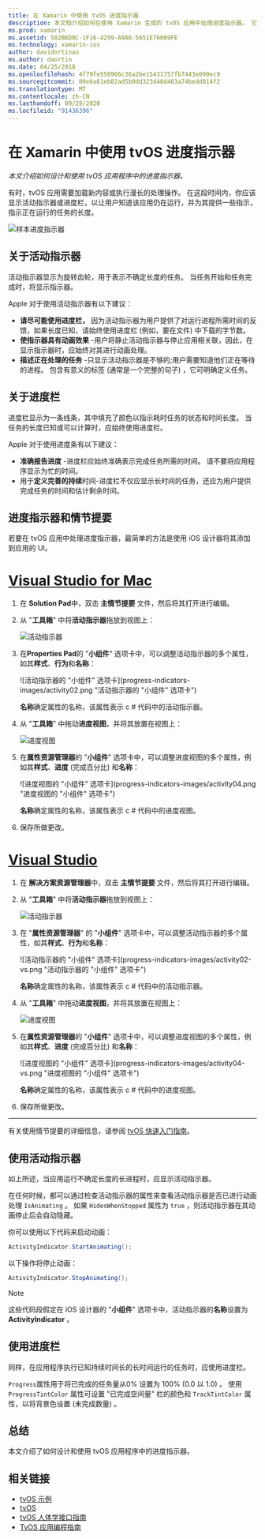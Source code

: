 ```yaml
---
title: 在 Xamarin 中使用 tvOS 进度指示器
description: 本文档介绍如何在使用 Xamarin 生成的 tvOS 应用中处理进度指示器。 它讨论进度栏和活动指示器。
ms.prod: xamarin
ms.assetid: 582B6D0C-1F16-4299-A9A6-5651E76009FE
ms.technology: xamarin-ios
author: davidortinau
ms.author: daortin
ms.date: 04/25/2018
ms.openlocfilehash: 4f79fe550966c36a2be15431757fb7443e090ec9
ms.sourcegitcommit: 00e6a61eb82ad5b0dd323d48d483a74bedd814f2
ms.translationtype: MT
ms.contentlocale: zh-CN
ms.lasthandoff: 09/29/2020
ms.locfileid: "91436396"
---
```

# <a name="working-with-tvos-progress-indicators-in-xamarin"></a>在 Xamarin 中使用 tvOS 进度指示器

_本文介绍如何设计和使用 tvOS 应用程序中的进度指示器。_

有时，tvOS 应用需要加载新内容或执行漫长的处理操作。 在这段时间内，你应该显示活动指示器或进度栏，以让用户知道该应用仍在运行，并为其提供一些指示，指示正在运行的任务的长度。

![样本进度指示器](progress-indicators-images/intro01.png "样本进度指示器")

## <a name="about-activity-indicators"></a>关于活动指示器

活动指示器显示为旋转齿轮，用于表示不确定长度的任务。 当任务开始和任务完成时，将显示指示器。

Apple 对于使用活动指示器有以下建议：

- **请尽可能使用进度栏，** 因为活动指示器为用户提供了对运行进程所需时间的反馈，如果长度已知，请始终使用进度栏 (例如，要在文件) 中下载的字节数。
- **使指示器具有动画效果** -用户将静止活动指示器与停止应用相关联，因此，在显示指示器时，应始终对其进行动画处理。
- **描述正在处理的任务** -只显示活动指示器是不够的;用户需要知道他们正在等待的进程。 包含有意义的标签 (通常是一个完整的句子) ，它可明确定义任务。

## <a name="about-progress-bars"></a>关于进度栏

进度栏显示为一条线条，其中填充了颜色以指示耗时任务的状态和时间长度。 当任务的长度已知或可以计算时，应始终使用进度栏。

Apple 对于使用进度条有以下建议：

- **准确报告进度** -进度栏应始终准确表示完成任务所需的时间。 请不要将应用程序显示为忙的时间。
- 用于**定义完善的持续**时间-进度栏不仅应显示长时间的任务，还应为用户提供完成任务的时间和估计剩余时间。

## <a name="progress-indicators-and-storyboards"></a>进度指示器和情节提要

若要在 tvOS 应用中处理进度指示器，最简单的方法是使用 iOS 设计器将其添加到应用的 UI。

# <a name="visual-studio-for-mac"></a>[Visual Studio for Mac](#tab/macos)

1. 在 **Solution Pad**中，双击 **主情节提要** 文件，然后将其打开进行编辑。

2. 从 "**工具箱**" 中将**活动指示器**拖放到视图上： 

    ![活动指示器](progress-indicators-images/activity01.png "活动指示器")

3. 在**Properties Pad**的 "**小组件**" 选项卡中，可以调整活动指示器的多个属性，如其**样式**、**行为**和**名称**： 

    ![活动指示器的 "小组件" 选项卡](progress-indicators-images/activity02.png "活动指示器的 "小组件" 选项卡")
    
    **名称**确定属性的名称，该属性表示 c # 代码中的活动指示器。

4. 从 "**工具箱**" 中拖动**进度视图**，并将其放置在视图上： 

    ![进度视图](progress-indicators-images/activity03.png "进度视图")

5. 在**属性资源管理器**的 "**小组件**" 选项卡中，可以调整进度视图的多个属性，例如其**样式**、**进度** (完成百分比) 和**名称**： 

    ![进度视图的 "小组件" 选项卡](progress-indicators-images/activity04.png "进度视图的 "小组件" 选项卡")
    
    **名称**确定属性的名称，该属性表示 c # 代码中的进度视图。

6. 保存所做更改。

# <a name="visual-studio"></a>[Visual Studio](#tab/windows)

1. 在 **解决方案资源管理器**中，双击 **主情节提要** 文件，然后将其打开进行编辑。

2. 从 "**工具箱**" 中将**活动指示器**拖放到视图上： 

    ![活动指示器](progress-indicators-images/activity01-vs.png
    "活动指示器")

3. 在 "**属性资源管理器**" 的 "**小组件**" 选项卡中，可以调整活动指示器的多个属性，如其**样式**、**行为**和**名称**： 

    ![活动指示器的 "小组件" 选项卡](progress-indicators-images/activity02-vs.png "活动指示器的 "小组件" 选项卡")

    **名称**确定属性的名称，该属性表示 c # 代码中的活动指示器。

4. 从 "**工具箱**" 中拖动**进度视图**，并将其放置在视图上： 

   ![进度视图](progress-indicators-images/activity03-vs.png "进度视图")

5. 在**属性资源管理器**的 "**小组件**" 选项卡中，可以调整进度视图的多个属性，例如其**样式**、**进度** (完成百分比) 和**名称**： 

    ![进度视图的 "小组件" 选项卡](progress-indicators-images/activity04-vs.png "进度视图的 "小组件" 选项卡")
    
    **名称**确定属性的名称，该属性表示 c # 代码中的进度视图。

6. 保存所做更改。

-----

有关使用情节提要的详细信息，请参阅 [tvOS 快速入门指南](~/ios/tvos/get-started/hello-tvos.md)。 

## <a name="working-with-activity-indicators"></a>使用活动指示器

如上所述，当应用运行不确定长度的长进程时，应显示活动指示器。

在任何时候，都可以通过检查活动指示器的属性来查看活动指示器是否已进行动画处理 `IsAnimating` 。 如果 `HidesWhenStopped` 属性为 `true` ，则活动指示器在其动画停止后会自动隐藏。

你可以使用以下代码来启动动画： 

```csharp
ActivityIndicator.StartAnimating();
```

以下操作将停止动画：

```csharp
ActivityIndicator.StopAnimating();
```

> [!NOTE]
> 这些代码段假定在 iOS 设计器的 "**小组件**" 选项卡中，活动指示器的**名称**设置为**ActivityIndicator** 。

## <a name="working-with-progress-bars"></a>使用进度栏

同样，在应用程序执行已知持续时间长的长时间运行的任务时，应使用进度栏。 

`Progress`属性用于将已完成的任务量从0% 设置为 100% (0.0 以 1.0) 。 使用 `ProgressTintColor` 属性可设置 "已完成空间量" 栏的颜色和 `TrackTintColor` 属性，以将背景色设置 (未完成数量) 。

## <a name="summary"></a>总结

本文介绍了如何设计和使用 tvOS 应用程序中的进度指示器。

## <a name="related-links"></a>相关链接

- [tvOS 示例](/samples/browse/?products=xamarin&term=Xamarin.iOS%2btvOS)
- [tvOS](https://developer.apple.com/tvos/)
- [tvOS 人体学接口指南](https://developer.apple.com/tvos/human-interface-guidelines/)
- [TvOS 应用编程指南](https://developer.apple.com/library/prerelease/tvos/documentation/General/Conceptual/AppleTV_PG/)